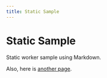 ```yaml
---
title: Static Sample
---
```


# Static Sample

Static worker sample using Markdown.

Also, here is [another page](./hello.md).
